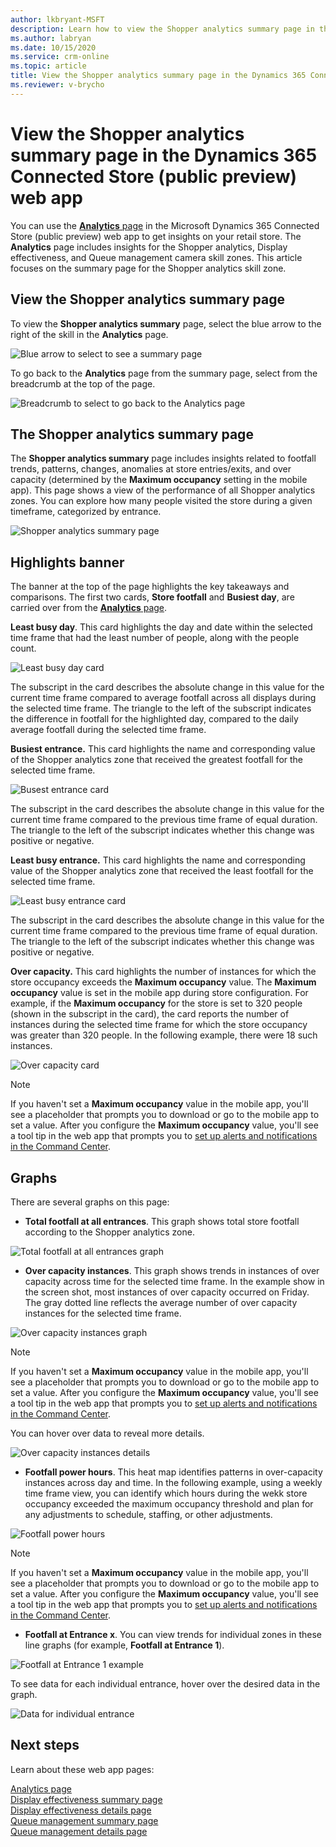 ```yaml
---
author: lkbryant-MSFT
description: Learn how to view the Shopper analytics summary page in the Dynamics 365 Connected Store (public preview) web app to get insights on your store
ms.author: labryan
ms.date: 10/15/2020
ms.service: crm-online
ms.topic: article
title: View the Shopper analytics summary page in the Dynamics 365 Connected Store (public preview) web app
ms.reviewer: v-brycho
---
```


# View the Shopper analytics summary page in the Dynamics 365 Connected Store (public preview) web app

You can use the [**Analytics** page](web-app-get-insights.md) in the Microsoft Dynamics 365 Connected Store (public preview) web app to get insights on your retail store. The **Analytics** page includes insights for the Shopper analytics, Display effectiveness, and Queue management camera skill zones. This article focuses on the summary page for the Shopper analytics skill zone. 

## View the Shopper analytics summary page

To view the **Shopper analytics summary** page, select the blue arrow to the right of the skill in the **Analytics** page. 

![Blue arrow to select to see a summary page](media/analytics-45.PNG "Blue arrow to select to see a summary page")

To go back to the **Analytics** page from the summary page, select from the breadcrumb at the top of the page.

![Breadcrumb to select to go back to the Analytics page](media/analytics-46.PNG "Breadcrumb to select to go back to the Analytics page")

## The Shopper analytics summary page

The **Shopper analytics summary** page includes insights related to footfall trends, patterns, changes, anomalies at store 
entries/exits, and over capacity (determined by the **Maximum occupancy** setting in the mobile app). This page shows a view of the performance of all Shopper analytics zones. You can explore how many people visited the store during a given timeframe, categorized by entrance.

![Shopper analytics summary page](media/analytics-18.PNG "Shopper analytics summary page")

## Highlights banner

The banner at the top of the page highlights the key takeaways and comparisons. The first two cards, **Store footfall** and **Busiest day**, are carried over from the [**Analytics** page](web-app-get-insights.md). 

**Least busy day**. This card highlights the day and date within the selected time frame that had the least number of people, 
along with the people count. 

![Least busy day card](media/analytics-19.PNG "Least busy day card")

The subscript in the card describes the absolute change in this value for the current time frame compared to average footfall across all 
displays during the selected time frame. The triangle to the left of the subscript indicates the difference in footfall for the 
highlighted day, compared to the daily average footfall during the selected time frame. 

**Busiest entrance.** This card highlights the name and corresponding value of the Shopper analytics zone that received the greatest 
footfall for the selected time frame. 

![Busest entrance card](media/analytics-20.PNG "Busiest entrance card")

The subscript in the card describes the absolute change in this value for the current time frame compared to the previous time frame of equal duration. The triangle to the left of the subscript indicates whether this change was positive or negative. 

**Least busy entrance.** This card highlights the name and corresponding value of the Shopper analytics zone that received the least 
footfall for the selected time frame. 

![Least busy entrance card](media/analytics-21.PNG "Least busy entrance card")

The subscript in the card describes the absolute change in this value for the current time frame compared to the previous time frame of equal duration. The triangle to the left of the subscript indicates whether this change was positive or negative. 

**Over capacity.** This card highlights the number of instances for which the store occupancy exceeds the **Maximum occupancy** value. The **Maximum occupancy** value is set in the mobile app during store configuration. For example, if the **Maximum occupancy** for the store is set to 320 people (shown in the subscript in the card), the card reports the number of instances during the selected time frame for which the store occupancy was greater than 320 people. In the following example, there were 18 such instances.

![Over capacity card](media/analytics-over-capacity-card.PNG "Over capacity card")

> [!NOTE]
> If you haven't set a **Maximum occupancy** value in the mobile app, you'll see a placeholder that prompts you to download or go to the mobile app to set a value. After you configure the **Maximum occupancy** value, you'll see a tool tip in the web app that prompts you to [set up alerts and notifications in the Command Center](web-app-command-center.md). 

## Graphs

There are several graphs on this page:

- **Total footfall at all entrances**. This graph shows total store footfall according to the Shopper analytics zone. 

![Total footfall at all entrances graph](media/analytics-total-footfall-entrances.PNG "Total footfall at all entrances graph")

- **Over capacity instances**. This graph shows trends in instances of over capacity across time for the selected time frame. In the example show in the screen shot, most instances of over capacity occurred on Friday. The gray dotted line reflects the average number of over capacity instances for the selected time frame. 

![Over capacity instances graph](media/analytics-over-capacity-instances.PNG "Over capacity instances graph")

> [!NOTE]
> If you haven't set a **Maximum occupancy** value in the mobile app, you'll see a placeholder that prompts you to download or go to the mobile app to set a value. After you configure the **Maximum occupancy** value, you'll see a tool tip in the web app that prompts you to [set up alerts and notifications in the Command Center](web-app-command-center.md). 

You can hover over data to reveal more details.

![Over capacity instances details](media/analytics-over-capacity-instances-details.PNG "Over capacity instances details")

- **Footfall power hours**. This heat map identifies patterns in over-capacity instances across day and time. In the following example, using a weekly time frame view, you can identify which hours during the wekk store occupancy exceeded the maximum occupancy threshold and plan for any adjustments to schedule, staffing, or other adjustments.

![Footfall power hours](media/analytics-footfall-power-hours.PNG "Footfall power hours")

> [!NOTE]
> If you haven't set a **Maximum occupancy** value in the mobile app, you'll see a placeholder that prompts you to download or go to the mobile app to set a value. After you configure the **Maximum occupancy** value, you'll see a tool tip in the web app that prompts you to [set up alerts and notifications in the Command Center](web-app-command-center.md). 

- **Footfall at Entrance x**. You can view trends for individual zones in these line graphs (for example, **Footfall at Entrance 1**).

![Footfall at Entrance 1 example](media/analytics-footfall-entrance-x.PNG "Footfall at Entrance 1 example")

To see data for each individual entrance, hover over the desired data in the graph.

![Data for individual entrance](media/analytics-23.PNG "Data for individual entrance")

## Next steps

Learn about these web app pages:

[Analytics page](web-app-get-insights.md)<br>
[Display effectiveness summary page](display-effectiveness-summary-page.md)<br>
[Display effectiveness details page](display-effectiveness-details-page.md)<br>
[Queue management summary page](queue-management-summary-page.md)<br>
[Queue management details page](queue-management-details-page.md)
